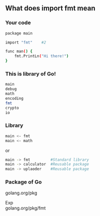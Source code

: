 ## What does import fmt mean

### Your code  
```bash
package main    

import "fmt"    #2

func man() {
    fmt.PrintLn("Hi there!")
}
```

### This is library of Go!
```bash
main
debug
math
encoding
fmt
crypto
io
```

### Library
```bash
main <- fmt
main <- math
```
or 
```bash
main -> fmt         #Standard library
main -> calculator  #Reusable package
main -> uplaoder    #Reusable package
```

### Package of Go
golang.org/pkg  

Exp  
golang.org/pkg/fmt  
